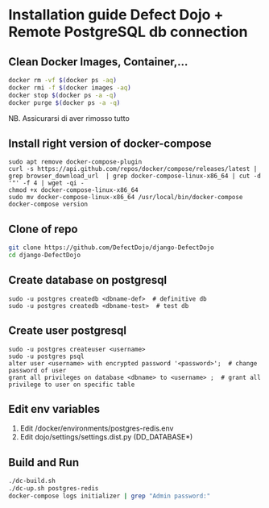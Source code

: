 # Installation guide Defect Dojo + Remote PostgreSQL db connection

## Clean Docker Images, Container,...
```bash
docker rm -vf $(docker ps -aq)
docker rmi -f $(docker images -aq)
docker stop $(docker ps -a -q)
docker purge $(docker ps -a -q)
```
NB. Assicurarsi di aver rimosso tutto

## Install right version of docker-compose
```
sudo apt remove docker-compose-plugin
curl -s https://api.github.com/repos/docker/compose/releases/latest | grep browser_download_url  | grep docker-compose-linux-x86_64 | cut -d '"' -f 4 | wget -qi -
chmod +x docker-compose-linux-x86_64
sudo mv docker-compose-linux-x86_64 /usr/local/bin/docker-compose
docker-compose version
```

## Clone of repo
```bash
git clone https://github.com/DefectDojo/django-DefectDojo
cd django-DefectDojo
```

## Create database on postgresql
```
sudo -u postgres createdb <dbname-def>  # definitive db
sudo -u postgres createdb <dbname-test>  # test db
```

## Create user postgresql
```
sudo -u postgres createuser <username>
sudo -u postgres psql
alter user <username> with encrypted password '<password>';  # change password of user
grant all privileges on database <dbname> to <username> ;  # grant all privilege to user on specific table
```

## Edit env variables
1. Edit /docker/environments/postgres-redis.env
2. Edit dojo/settings/settings.dist.py (DD_DATABASE*)

## Build and Run
```bash
./dc-build.sh
./dc-up.sh postgres-redis
docker-compose logs initializer | grep "Admin password:"
```
